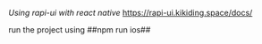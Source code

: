 _Using rapi-ui with react native_
https://rapi-ui.kikiding.space/docs/

run the project using
##npm run ios##

